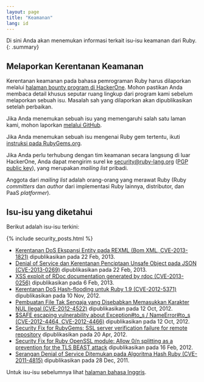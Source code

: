 ```yaml
---
layout: page
title: "Keamanan"
lang: id
---
```


Di sini Anda akan menemukan informasi terkait isu-isu keamanan dari Ruby.
{: .summary}

## Melaporkan Kerentanan Keamanan

Kerentanan keamanan pada bahasa pemrograman Ruby harus
dilaporkan melalui
[halaman bounty program di HackerOne](https://hackerone.com/ruby).
Mohon pastikan Anda membaca detail khusus seputar ruang lingkup dari
program kami sebelum melaporkan sebuah isu. Masalah sah yang dilaporkan
akan dipublikasikan setelah perbaikan.

Jika Anda menemukan sebuah isu yang memengaruhi salah satu laman kami, mohon
laporkan [melalui
GitHub](https://github.com/ruby/www.ruby-lang.org/issues/new).

Jika Anda menemukan sebuah isu mengenai Ruby gem tertentu, ikuti
[instruksi pada
RubyGems.org](http://guides.rubygems.org/security/#reporting-security-vulnerabilities).

Jika Anda perlu terhubung dengan tim keamanan secara langsung di luar
HackerOne, Anda dapat mengirim surel ke security@ruby-lang.org
([PGP public key](/security.asc)), yang merupakan *mailing list* pribadi.

Anggota dari *mailing list* adalah orang-orang yang merawat Ruby
(Ruby *committers* dan *author* dari implementasi Ruby lainnya,
distributor, dan PaaS *platformer*).

## Isu-isu yang diketahui

Berikut adalah isu-isu terkini:

{% include security_posts.html %}

* [Kerentanan DoS Ekspansi Entity pada REXML (Bom XML, CVE-2013-1821)][3]
  dipublikasikan pada 22 Feb, 2013.
* [Denial of Service dan Kerentanan Penciptaan Unsafe Object pada JSON
  (CVE-2013-0269)][4] dipublikasikan pada 22 Feb, 2013.
* [XSS exploit of RDoc documentation generated by rdoc
  (CVE-2013-0256)][5] dipublikasikan pada 6 Feb, 2013.
* [Kerentanan DoS Hash-flooding untuk Ruby 1.9 (CVE-2012-5371)][6]
  dipublikasikan pada 10 Nov, 2012.
* [Pembuatan File Tak Sengaja yang Disebabkan Memasukkan Karakter NUL Ilegal
  (CVE-2012-4522)][7] dipublikasikan pada 12 Oct, 2012.
* [$SAFE escaping vulnerability about Exception#to\_s / NameError#to\_s
  (CVE-2012-4464, CVE-2012-4466)][8] dipublikasikan pada 12 Oct, 2012.
* [Security Fix for RubyGems: SSL server verification failure for remote
  repository][9] dipublikasikan pada 20 Apr, 2012.
* [Security Fix for Ruby OpenSSL module: Allow 0/n splitting as a
  prevention for the TLS BEAST attack][10] dipublikasikan pada 16 Feb, 2012.
* [Serangan Denial of Service Ditemukan pada Algoritma Hash Ruby
  (CVE-2011-4815)][11] dipublikasikan pada 28 Dec, 2011.

Untuk isu-isu sebelumnya lihat [halaman bahasa Inggris][12].


[3]: /id/news/2013/02/22/rexml-dos-2013-02-22/
[4]: /id/news/2013/02/22/json-dos-cve-2013-0269/
[5]: /id/news/2013/02/06/rdoc-xss-cve-2013-0256/
[6]: /id/news/2012/11/09/ruby19-hashdos-cve-2012-5371/
[7]: /id/news/2012/10/12/poisoned-NUL-byte-vulnerability/
[8]: /id/news/2012/10/12/cve-2012-4464-cve-2012-4466/
[9]: /id/news/2012/04/20/ruby-1-9-3-p194-is-released/
[10]: /id/news/2012/02/16/security-fix-for-ruby-openssl-module/
[11]: /id/news/2011/12/28/denial-of-service-attack-was-found-for-rubys-hash-algorithm-cve-2011-4815/
[12]: /en/security/
